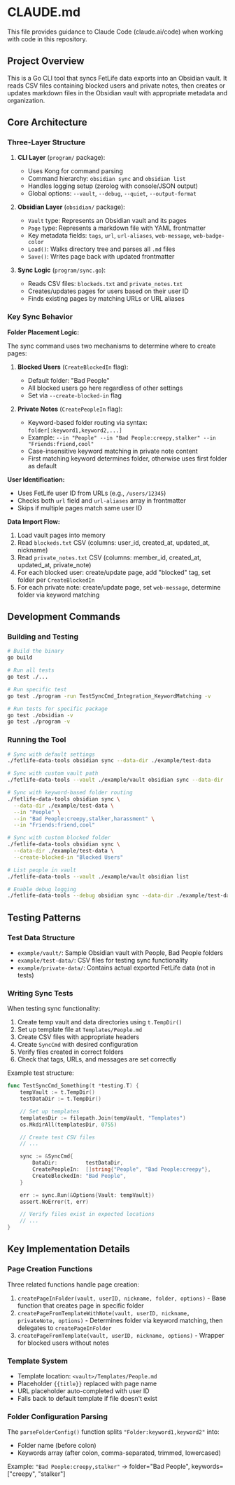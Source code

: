 # CLAUDE.md

This file provides guidance to Claude Code (claude.ai/code) when working with code in this repository.

## Project Overview

This is a Go CLI tool that syncs FetLife data exports into an Obsidian vault. It reads CSV files containing blocked users and private notes, then creates or updates markdown files in the Obsidian vault with appropriate metadata and organization.

## Core Architecture

### Three-Layer Structure

1. **CLI Layer** (`program/` package):
   - Uses Kong for command parsing
   - Command hierarchy: `obsidian sync` and `obsidian list`
   - Handles logging setup (zerolog with console/JSON output)
   - Global options: `--vault`, `--debug`, `--quiet`, `--output-format`

2. **Obsidian Layer** (`obsidian/` package):
   - `Vault` type: Represents an Obsidian vault and its pages
   - `Page` type: Represents a markdown file with YAML frontmatter
   - Key metadata fields: `tags`, `url`, `url-aliases`, `web-message`, `web-badge-color`
   - `Load()`: Walks directory tree and parses all `.md` files
   - `Save()`: Writes page back with updated frontmatter

3. **Sync Logic** (`program/sync.go`):
   - Reads CSV files: `blockeds.txt` and `private_notes.txt`
   - Creates/updates pages for users based on their user ID
   - Finds existing pages by matching URLs or URL aliases

### Key Sync Behavior

**Folder Placement Logic:**

The sync command uses two mechanisms to determine where to create pages:

1. **Blocked Users** (`CreateBlockedIn` flag):
   - Default folder: "Bad People"
   - All blocked users go here regardless of other settings
   - Set via `--create-blocked-in` flag

2. **Private Notes** (`CreatePeopleIn` flag):
   - Keyword-based folder routing via syntax: `folder[:keyword1,keyword2,...]`
   - Example: `--in "People" --in "Bad People:creepy,stalker" --in "Friends:friend,cool"`
   - Case-insensitive keyword matching in private note content
   - First matching keyword determines folder, otherwise uses first folder as default

**User Identification:**
- Uses FetLife user ID from URLs (e.g., `/users/12345`)
- Checks both `url` field and `url-aliases` array in frontmatter
- Skips if multiple pages match same user ID

**Data Import Flow:**
1. Load vault pages into memory
2. Read `blockeds.txt` CSV (columns: user_id, created_at, updated_at, nickname)
3. Read `private_notes.txt` CSV (columns: member_id, created_at, updated_at, private_note)
4. For each blocked user: create/update page, add "blocked" tag, set folder per `CreateBlockedIn`
5. For each private note: create/update page, set `web-message`, determine folder via keyword matching

## Development Commands

### Building and Testing

```bash
# Build the binary
go build

# Run all tests
go test ./...

# Run specific test
go test ./program -run TestSyncCmd_Integration_KeywordMatching -v

# Run tests for specific package
go test ./obsidian -v
go test ./program -v
```

### Running the Tool

```bash
# Sync with default settings
./fetlife-data-tools obsidian sync --data-dir ./example/test-data

# Sync with custom vault path
./fetlife-data-tools --vault ./example/vault obsidian sync --data-dir ./example/test-data

# Sync with keyword-based folder routing
./fetlife-data-tools obsidian sync \
  --data-dir ./example/test-data \
  --in "People" \
  --in "Bad People:creepy,stalker,harassment" \
  --in "Friends:friend,cool"

# Sync with custom blocked folder
./fetlife-data-tools obsidian sync \
  --data-dir ./example/test-data \
  --create-blocked-in "Blocked Users"

# List people in vault
./fetlife-data-tools --vault ./example/vault obsidian list

# Enable debug logging
./fetlife-data-tools --debug obsidian sync --data-dir ./example/test-data
```

## Testing Patterns

### Test Data Structure

- `example/vault/`: Sample Obsidian vault with People, Bad People folders
- `example/test-data/`: CSV files for testing sync functionality
- `example/private-data/`: Contains actual exported FetLife data (not in tests)

### Writing Sync Tests

When testing sync functionality:
1. Create temp vault and data directories using `t.TempDir()`
2. Set up template file at `Templates/People.md`
3. Create CSV files with appropriate headers
4. Create `SyncCmd` with desired configuration
5. Verify files created in correct folders
6. Check that tags, URLs, and messages are set correctly

Example test structure:
```go
func TestSyncCmd_Something(t *testing.T) {
    tempVault := t.TempDir()
    testDataDir := t.TempDir()

    // Set up templates
    templatesDir := filepath.Join(tempVault, "Templates")
    os.MkdirAll(templatesDir, 0755)

    // Create test CSV files
    // ...

    sync := &SyncCmd{
        DataDir:         testDataDir,
        CreatePeopleIn:  []string{"People", "Bad People:creepy"},
        CreateBlockedIn: "Bad People",
    }

    err := sync.Run(&Options{Vault: tempVault})
    assert.NoError(t, err)

    // Verify files exist in expected locations
    // ...
}
```

## Key Implementation Details

### Page Creation Functions

Three related functions handle page creation:

1. `createPageInFolder(vault, userID, nickname, folder, options)` - Base function that creates page in specific folder
2. `createPageFromTemplateWithNote(vault, userID, nickname, privateNote, options)` - Determines folder via keyword matching, then delegates to `createPageInFolder`
3. `createPageFromTemplate(vault, userID, nickname, options)` - Wrapper for blocked users without notes

### Template System

- Template location: `<vault>/Templates/People.md`
- Placeholder `{{title}}` replaced with page name
- URL placeholder auto-completed with user ID
- Falls back to default template if file doesn't exist

### Folder Configuration Parsing

The `parseFolderConfig()` function splits `"Folder:keyword1,keyword2"` into:
- Folder name (before colon)
- Keywords array (after colon, comma-separated, trimmed, lowercased)

Example: `"Bad People:creepy,stalker"` → folder="Bad People", keywords=["creepy", "stalker"]
